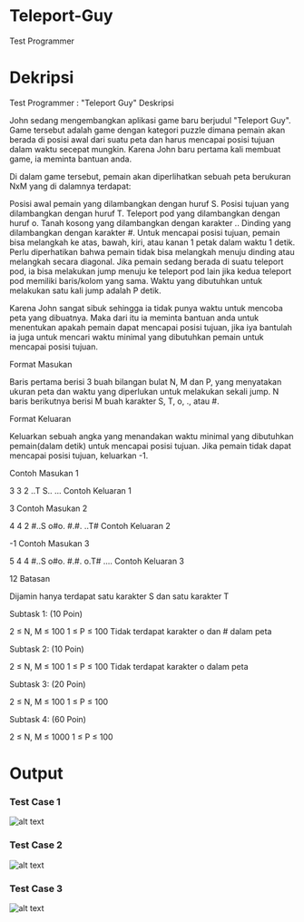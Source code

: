 # Teleport-Guy
Test Programmer

# Dekripsi
Test Programmer : "Teleport Guy"
Deskripsi

John sedang mengembangkan aplikasi game baru berjudul "Teleport Guy". Game tersebut adalah game dengan kategori puzzle dimana pemain akan berada di posisi awal dari suatu peta dan harus mencapai posisi tujuan dalam waktu secepat mungkin. Karena John baru pertama kali membuat game, ia meminta bantuan anda.

Di dalam game tersebut, pemain akan diperlihatkan sebuah peta berukuran NxM yang di dalamnya terdapat:

Posisi awal pemain yang dilambangkan dengan huruf S.
Posisi tujuan yang dilambangkan dengan huruf T.
Teleport pod yang dilambangkan dengan huruf o.
Tanah kosong yang dilambangkan dengan karakter ..
Dinding yang dilambangkan dengan karakter #.
Untuk mencapai posisi tujuan, pemain bisa melangkah ke atas, bawah, kiri, atau kanan 1 petak dalam waktu 1 detik. Perlu diperhatikan bahwa pemain tidak bisa melangkah menuju dinding atau melangkah secara diagonal. Jika pemain sedang berada di suatu teleport pod, ia bisa melakukan jump menuju ke teleport pod lain jika kedua teleport pod memiliki baris/kolom yang sama. Waktu yang dibutuhkan untuk melakukan satu kali jump adalah P detik.

Karena John sangat sibuk sehingga ia tidak punya waktu untuk mencoba peta yang dibuatnya. Maka dari itu ia meminta bantuan anda untuk menentukan apakah pemain dapat mencapai posisi tujuan, jika iya bantulah ia juga untuk mencari waktu minimal yang dibutuhkan pemain untuk mencapai posisi tujuan.

Format Masukan

Baris pertama berisi 3 buah bilangan bulat N, M dan P, yang menyatakan ukuran peta dan waktu yang diperlukan untuk melakukan sekali jump. N baris berikutnya berisi M buah karakter S, T, o, ., atau #.

Format Keluaran

Keluarkan sebuah angka yang menandakan waktu minimal yang dibutuhkan pemain(dalam detik) untuk mencapai posisi tujuan. Jika pemain tidak dapat mencapai posisi tujuan, keluarkan -1.

Contoh Masukan 1

3 3 2
..T
S..
...
Contoh Keluaran 1

3
Contoh Masukan 2

4 4 2
#..S
o#o.
#.#.
..T#
Contoh Keluaran 2

-1
Contoh Masukan 3

5 4 4
#..S
o#o.
#.#.
o.T#
....
Contoh Keluaran 3

12
Batasan

Dijamin hanya terdapat satu karakter S dan satu karakter T

Subtask 1: (10 Poin)

2 ≤ N, M ≤ 100
1 ≤ P ≤ 100
Tidak terdapat karakter o dan # dalam peta
 

Subtask 2: (10 Poin)

2 ≤ N, M ≤ 100
1 ≤ P ≤ 100
Tidak terdapat karakter o dalam peta
 

Subtask 3: (20 Poin)

2 ≤ N, M ≤ 100
1 ≤ P ≤ 100
 

Subtask 4: (60 Poin)

2 ≤ N, M ≤ 1000
1 ≤ P ≤ 100

# Output
### Test Case 1
![alt text](https://i.imgur.com/FYi4zWI.png "Test Case 1")

### Test Case 2
![alt text](https://i.imgur.com/rTrGd3h.png "Test Case 2")

### Test Case 3
![alt text](https://i.imgur.com/cmWi5HV.png "Test Case 3")
